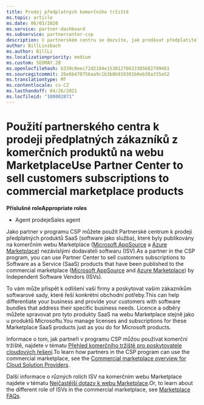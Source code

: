 ```yaml
---
title: Prodej předplatných komerčního tržiště
ms.topic: article
ms.date: 06/03/2020
ms.service: partner-dashboard
ms.subservice: partnercenter-csp
description: V partnerském centru se dozvíte, jak prodávat předplatitele předplatitelům SaaS produktů publikovaným na komerčním tržišti nezávislými dodavateli softwaru (ISV).
author: BillLinzbach
ms.author: BillLi
ms.localizationpriority: medium
ms.custom: SEOMAY.20
ms.openlocfilehash: b339c0eec72d2184e15301270633305682799461
ms.sourcegitcommit: 26e6b470756aa9c1b3b0b919301b0eb38a335a52
ms.translationtype: MT
ms.contentlocale: cs-CZ
ms.lasthandoff: 04/26/2021
ms.locfileid: "108002871"
---
```

# <a name="use-partner-center-to-sell-customers-subscriptions-to-commercial-marketplace-products"></a><span data-ttu-id="b7ba1-103">Použití partnerského centra k prodeji předplatných zákazníků z komerčních produktů na webu Marketplace</span><span class="sxs-lookup"><span data-stu-id="b7ba1-103">Use Partner Center to sell customers subscriptions to commercial marketplace products</span></span>

<span data-ttu-id="b7ba1-104">**Příslušné role**</span><span class="sxs-lookup"><span data-stu-id="b7ba1-104">**Appropriate roles**</span></span>

- <span data-ttu-id="b7ba1-105">Agent prodeje</span><span class="sxs-lookup"><span data-stu-id="b7ba1-105">Sales agent</span></span>

<span data-ttu-id="b7ba1-106">Jako partner v programu CSP můžete použít Partnerské centrum k prodeji předplatných produktů SaaS (software jako služba), které byly publikovány na komerčním webu Marketplace ([Microsoft AppSource](https://appsource.microsoft.com/) a [Azure Marketplace](https://azuremarketplace.microsoft.com/)) nezávislými dodavateli softwaru (ISV).</span><span class="sxs-lookup"><span data-stu-id="b7ba1-106">As a partner in the CSP program, you can use Partner Center to sell customers subscriptions to Software as a Service (SaaS) products that have been published to the commercial marketplace ([Microsoft AppSource](https://appsource.microsoft.com/) and [Azure Marketplace](https://azuremarketplace.microsoft.com/)) by Independent Software Vendors (ISVs).</span></span>

<span data-ttu-id="b7ba1-107">To vám může přispět k odlišení vaší firmy a poskytovat vašim zákazníkům softwarové sady, které řeší konkrétní obchodní potřeby.</span><span class="sxs-lookup"><span data-stu-id="b7ba1-107">This can help differentiate your business and provide your customers with software bundles that address their specific business needs.</span></span> <span data-ttu-id="b7ba1-108">Licence a odběry můžete spravovat pro tyto produkty SaaS na webu Marketplace stejně jako u produktů Microsoftu.</span><span class="sxs-lookup"><span data-stu-id="b7ba1-108">You manage licenses and subscriptions for these Marketplace SaaS products just as you do for Microsoft products.</span></span>

<span data-ttu-id="b7ba1-109">Informace o tom, jak partneři v programu CSP můžou používat komerční tržiště, najdete v tématu [Přehled komerčního tržiště pro poskytovatele cloudových řešení](csp-commercial-marketplace-overview.md).</span><span class="sxs-lookup"><span data-stu-id="b7ba1-109">To learn how partners in the CSP program can use the commercial marketplace, see the [Commercial marketplace overview for Cloud Solution Providers](csp-commercial-marketplace-overview.md).</span></span>

<span data-ttu-id="b7ba1-110">Další informace o různých rolích ISV na komerčním webu Marketplace najdete v tématu [Nejčastější dotazy k webu Marketplace](/azure/marketplace/marketplace-faq-publisher-guide).</span><span class="sxs-lookup"><span data-stu-id="b7ba1-110">Or, to learn about the different role of ISVs in the commercial marketplace, see [Marketplace FAQs](/azure/marketplace/marketplace-faq-publisher-guide).</span></span>